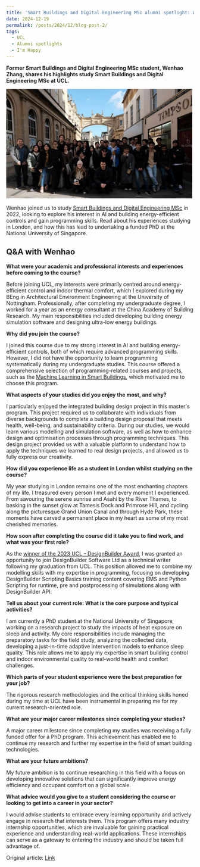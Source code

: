 ```yaml
---
title: 'Smart Buildings and Digital Engineering MSc alumni spotlight: Wenhao Zhang'
date: 2024-12-19
permalink: /posts/2024/12/blog-post-2/
tags:
  - UCL
  - Alumni spotlights
  - I'm Happy
---
```


**Former Smart Buildings and Digital Engineering MSc student, Wenhao Zhang, shares his highlights study Smart Buildings and Digital Engineering MSc at UCL.**

<img src="/images/uclalumnispotlights.jpg" alt="alumni spotlights" width="500">

Wenhao joined us to study [Smart Buildings and Digital Engineering MSc](https://www.ucl.ac.uk/prospective-students/graduate/taught-degrees/smart-buildings-and-digital-engineering-msc) in 2022, looking to explore his interest in AI and building energy-efficient controls and gain programming skills. Read about his experiences studying in London, and how this has lead to undertaking a funded PhD at the National University of Singapore.

**Q&A with Wenhao**
-----

**What were your academic and professional interests and experiences before coming to the course?**

Before joining UCL, my interests were primarily centred around energy-efficient control and indoor thermal comfort, which I explored during my BEng in Architectural Environment Engineering at the University of Nottingham. Professionally, after completing my undergraduate degree, I worked for a year as an energy consultant at the China Academy of Building Research. My main responsibilities included developing building energy simulation software and designing ultra-low energy buildings.

**Why did you join the course?**

I joined this course due to my strong interest in AI and building energy-efficient controls, both of which require advanced programming skills. However, I did not have the opportunity to learn programming systematically during my undergraduate studies. This course offered a comprehensive selection of programming-related courses and projects, such as the [Machine Learning in Smart Buildings](https://www.ucl.ac.uk/module-catalogue/modules/machine-learning-in-smart-buildings-BENV0119), which motivated me to choose this program.

**What aspects of your studies did you enjoy the most, and why?**

I particularly enjoyed the integrated building design project in this master's program. This project required us to collaborate with individuals from diverse backgrounds to complete a building design proposal that meets health, well-being, and sustainability criteria. During our studies, we would learn various modelling and simulation software, as well as how to enhance design and optimisation processes through programming techniques. This design project provided us with a valuable platform to understand how to apply the techniques we learned to real design projects, and allowed us to fully express our creativity. 

**How did you experience life as a student in London whilst studying on the course?**

My year studying in London remains one of the most enchanting chapters of my life.  I treasured every person I met and every moment I experienced. From savouring the serene sunrise and Asahi by the River Thames, to basking in the sunset glow at Tamesis Dock and Primrose Hill, and cycling along the picturesque Grand Union Canal and through Hyde Park, these moments have carved a permanent place in my heart as some of my most cherished memories.

**How soon after completing the course did it take you to find work, and what was your first role?**

As the [winner of the 2023 UCL - DesignBuilder Award](https://www.ucl.ac.uk/bartlett/environmental-design/news/2023/jun/designbuilder-award-honours-smart-buildings-and-digital-engineering-msc-students), I was granted an opportunity to join DesignBuilder Software Ltd as a technical writer following my graduation from UCL. This position allowed me to combine my modelling skills with my expertise in programming, focusing on developing DesignBuilder Scripting Basics training content covering EMS and Python Scripting for runtime, pre and postprocessing of simulations along with DesignBuilder API.

**Tell us about your current role: What is the core purpose and typical activities?**

I am currently a PhD student at the National University of Singapore, working on a research project to study the impacts of heat exposure on sleep and activity. My core responsibilities include managing the preparatory tasks for the field study, analyzing the collected data, developing a just-in-time adaptive intervention models to enhance sleep quality. This role allows me to apply my expertise in smart building control and indoor environmental quality to real-world health and comfort challenges.

**Which parts of your student experience were the best preparation for your job?**

The rigorous research methodologies and the critical thinking skills honed during my time at UCL have been instrumental in preparing me for my current research-oriented role.

**What are your major career milestones since completing your studies?**

A major career milestone since completing my studies was receiving a fully funded offer for a PhD program. This achievement has enabled me to continue my research and further my expertise in the field of smart building technologies.

**What are your future ambitions?**

My future ambition is to continue researching in this field with a focus on developing innovative solutions that can significantly improve energy efficiency and occupant comfort on a global scale.

**What advice would you give to a student considering the course or looking to get into a career in your sector?**

I would advise students to embrace every learning opportunity and actively engage in research that interests them. This program offers many industry internship opportunities, which are invaluable for gaining practical experience and understanding real-world applications. These internships can serve as a gateway to entering the industry and should be taken full advantage of.

Original article: [Link](https://www.ucl.ac.uk/bartlett/environmental-design/study/masters-degrees/environmental-design-and-engineering-alumni-and-student-experiences/smart)
